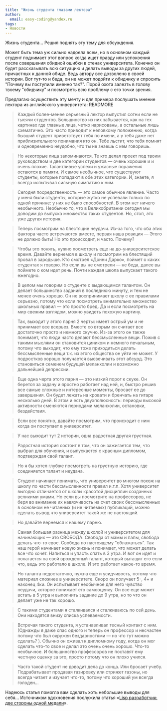 ```yaml
---
title: "Жизнь студента глазами лектора"
author:
  email: easy-coding@yandex.ru
tags:
- Новости
---
```


Жизнь студента... Решил поднять эту тему для обсуждения.

Может быть тема уж сильно надоела всем, но в основном каждый студент поднимает этот вопрос когда ищет правду или успокоения после совершения обидной ошибки в стенах университета. Конечно он будет рассказывать всю ситуацию и делать выводы за других людей, причастных к данной обиде. Ведь автору все дозволено в своей истории. Вот тут-то и беда, он не может подойти к обидчику и спросить "Почему вы поступили именно так?". Порой охота залезть в голову твоему "обидчику" и посмотреть всю проблему с его точки зрения.

Предлагаю осуществить эту мечту и для примера послушать мнение лектора из английского университета:
READMORE

> Каждый более-менее серьезный лектор выпустил сотни если не тысячи студентов. Большинство из них забывается, как на тех картинах где главные лица, четко нарисованы, а остальные лишь схематично. Это часто приводит к неловкому положению, когда бывший студент приветствует тебя по имени, а у тебя даже нет приблизительного понимания кто он.
> Тебе льстит, что тебя помнят и одновременно неудобно, что ты не знаешь с кем говоришь.

> Но некоторые лица запоминаются. Те кто делал проект под твоим руководством и две категории студентов — очень хорошие и и очень плохие. Талантливые успехи и ужасные поражения остаются в памяти. И самое необычное, что существуют студенты, которые попадают в обе этих категории. И, знаете, я всегда испытывал сильную симпатию к ним.

> Сегодня посредственность — это самое обычное явление. Часто у меня были студенты, которые жутко не успевали только по одной причине: у них не было способностей. В этом нет ничего необычного. Необычно то, что в Великобритании сегодня мы доводим до выпуска множество таких студентов. Но, стоп, это уже другая история.

> Теперь посмотрим на блестящие неудачи. Из-за того, что оба этих фактора часто встречаются вместе, первая наша реакция — Этого не должно быть! Но это происходит, и часто. Почему?

> Чтобы это понять, нужно посмотреть еще на до-университетское время. Давайте вернемся в школу и посмотрим на блестящий провал в зародыше. Кто смотрел «Донни Дарко», поймет о каких студентах я говорю. Но если вы не смотрели — не беда, далее вы поймете о ком идет речь. Почти каждая школа выпускает такого ежегодно.

> В целом мы говорим о студенте с выдающимся талантом. Он делает большинство заданий в последнюю минуту, и тем не менее очень хорошо. Он не воспринимает школу с ее правилами серьезно, потому что если посмотреть внимательно множество школьных правил — это просто бред. Да и если посмотреть на мир свежим взглядом, можно увидеть похожую картину.

> Так, выходит у этого парня 2 черты: имеет острый ум и не принимает все всерьез. Вместе со вторым он считает все достаточно просто и немного скучно. Из-за этого он также понимает, что люди часто делают бессмысленные вещи. Пожив с такими мыслями он становится циником и немного печальным, потому что выходит, что ему тоже приходиться делать бессмысленные вещи т.к. из этого общества он уйти не может. У подростков хорошо получается высвечивать этот абсурд. Это становиться семенем будущей меланхолии и возможно дальнейшей депрессии.

> Еще одна черта этого парня — это низкий порог к скуке. Он берется за задачу и яростно работает над ней, и, быстро решив все самые сложные и интересные моменты, бросает ее до завершения. Он будет лежать на кровати и бренчать на гитаре несколько дней. В этом и есть двухполюсность: периоды высокой активности сменяются периодами меланхолии, остановки, бездействия.

> Если все понятно, давайте посмотрим, что происходит с ним когда он поступает в университет.

> У нас выходит тут 2 истории, одна радостная другая грустная.

> Радостная история состоит в том, что он зажигается тем, что выбрал для обучения, и выпускается с красным дипломом, подтверждая свой талант.

> Но я бы хотел глубже посмотреть на грустную историю, где соединяется талант и неудача.

> Студент начинает понимать, что университет во многом похож на школу по части бессмысленности правил и.т.п. Хотя университет выгодно отличается от школы красотой дисциплин созданных великими умами. Но если вы посмотрите на профессоров, не беря во внимание их навязчивость на счет своих бессмысленных в основном не читанных (и не читаемых) публикаций, можно сделать вывод что университет такой же не настоящий.

> Но давайте вернемся к нашему парню.

> Самая большая разница между школой и университетом для начинающих — это СВОБОДА. Свобода от мамы и папы, свобода делать что-то свое. Свобода по настоящему "облажаться". Так наш герой начинает новую жизнь и понимает, что может делать все что хочет. Напиться и упасть спать в 3 утра. И вот он идет и полагается на свой врожденный талант, который вытащит его если что, ведь это работало в школе. И это работает какое-то время.

> Но таланта недостаточно, нужна еще и усидчивость, потому что материал сложнее в университете. Скоро он получает 5-, 4+ и наконец 4ки. Он испытывает необычное для него чувство неудачи, которое понижает его самооценку. Он все еще может встать в 5 утра и выполнить задание до 9 утра, но то что он делает уже не так хорошо.

> С такими студентами я сталкивался и сталкиваюсь по сей день. Они находятся внизу списка успеваемости.

> Встречая такого студента, я устанавливал тесный контакт с ним. (Однажды я даже спас одного и теперь он профессор и несчастен потому что был окружен бездарностями — но что тут можно сделать? ). Обычно он оживал к дипломному году, когда он мог сделать что-то свое и делал это очень очень хорошо. Что-то необычное. И большинство профессоров не поставят ему честную оценку за это, просто потому что он плохо учился.

> Часто такой студент не доводит дела до конца. Или бросает учебу. Подрабатывает продавая газировку или стрижет газоны, но всегда читает и изучает что-то, потому что хороший ум всегда голоден...

Надеюсь статья помогла вам сделать хоть небольшие выводы для себя...
Источником вдохновения послужила статья &laquo;[Lisp разработчик: две стороны одной медали](http://habrahabr.ru/post/114981/#habracut)&raquo;.
